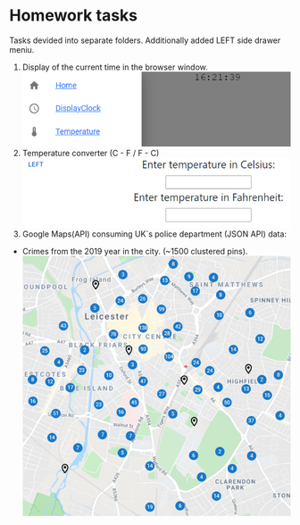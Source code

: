 # Homework tasks

Tasks devided into separate folders.
Additionally added LEFT side drawer meniu.
1. Display of the current time in the browser window.
![clock](/clock.png)
2. Temperature converter (C - F / F - C)
![CFC](/CFC.png)
3. Google Maps(API) consuming UK`s police department (JSON API) data:
 - Crimes from the 2019 year in the city. (~1500 clustered pins).
![Pins](/Pins.png)
